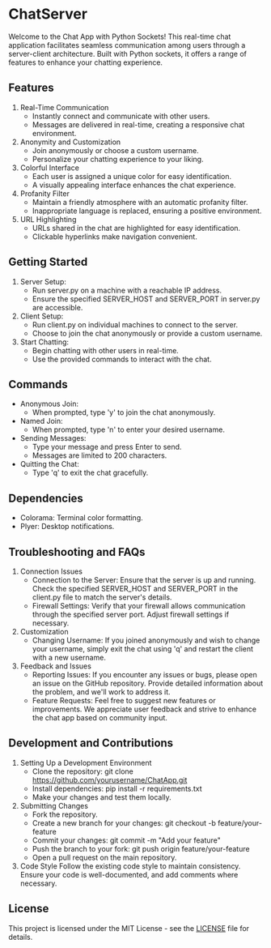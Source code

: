 # ChatServer

Welcome to the Chat App with Python Sockets! This real-time chat application facilitates seamless communication among users through a server-client architecture. Built with Python sockets, it offers a range of features to enhance your chatting experience.

## Features

1. Real-Time Communication
   - Instantly connect and communicate with other users.
   - Messages are delivered in real-time, creating a responsive chat environment.
2. Anonymity and Customization
   - Join anonymously or choose a custom username.
   - Personalize your chatting experience to your liking.
3. Colorful Interface
   - Each user is assigned a unique color for easy identification.
   - A visually appealing interface enhances the chat experience.
4. Profanity Filter
   - Maintain a friendly atmosphere with an automatic profanity filter.
   - Inappropriate language is replaced, ensuring a positive environment.
5. URL Highlighting
   - URLs shared in the chat are highlighted for easy identification.
   - Clickable hyperlinks make navigation convenient.
  
## Getting Started

1. Server Setup:
   - Run server.py on a machine with a reachable IP address.
   - Ensure the specified SERVER_HOST and SERVER_PORT in server.py are accessible.
2. Client Setup:
   - Run client.py on individual machines to connect to the server.
   - Choose to join the chat anonymously or provide a custom username.
3. Start Chatting:
   - Begin chatting with other users in real-time.
   - Use the provided commands to interact with the chat.
  
## Commands

- Anonymous Join:
  - When prompted, type 'y' to join the chat anonymously.
- Named Join:
  - When prompted, type 'n' to enter your desired username.
- Sending Messages:
  - Type your message and press Enter to send.
  - Messages are limited to 200 characters.
- Quitting the Chat:
  - Type 'q' to exit the chat gracefully.

## Dependencies

- Colorama: Terminal color formatting.
- Plyer: Desktop notifications.

## Troubleshooting and FAQs

1. Connection Issues
   - Connection to the Server: Ensure that the server is up and running. Check the specified SERVER_HOST and SERVER_PORT in the client.py file to match the server's details.
   - Firewall Settings: Verify that your firewall allows communication through the specified server port. Adjust firewall settings if necessary.
2. Customization
   - Changing Username: If you joined anonymously and wish to change your username, simply exit the chat using 'q' and restart the client with a new username.
3. Feedback and Issues
   - Reporting Issues: If you encounter any issues or bugs, please open an issue on the GitHub repository. Provide detailed information about the problem, and we'll work to address it.
   - Feature Requests: Feel free to suggest new features or improvements. We appreciate user feedback and strive to enhance the chat app based on community input.
## Development and Contributions

1. Setting Up a Development Environment
   - Clone the repository: git clone https://github.com/yourusername/ChatApp.git
   - Install dependencies: pip install -r requirements.txt
   - Make your changes and test them locally.
2. Submitting Changes
   - Fork the repository.
   - Create a new branch for your changes: git checkout -b feature/your-feature
   - Commit your changes: git commit -m "Add your feature"
   - Push the branch to your fork: git push origin feature/your-feature
   - Open a pull request on the main repository.
3. Code Style
   Follow the existing code style to maintain consistency. Ensure your code is well-documented, and add comments where necessary.

## License

This project is licensed under the MIT License - see the [LICENSE](LICENSE.md) file for details.
